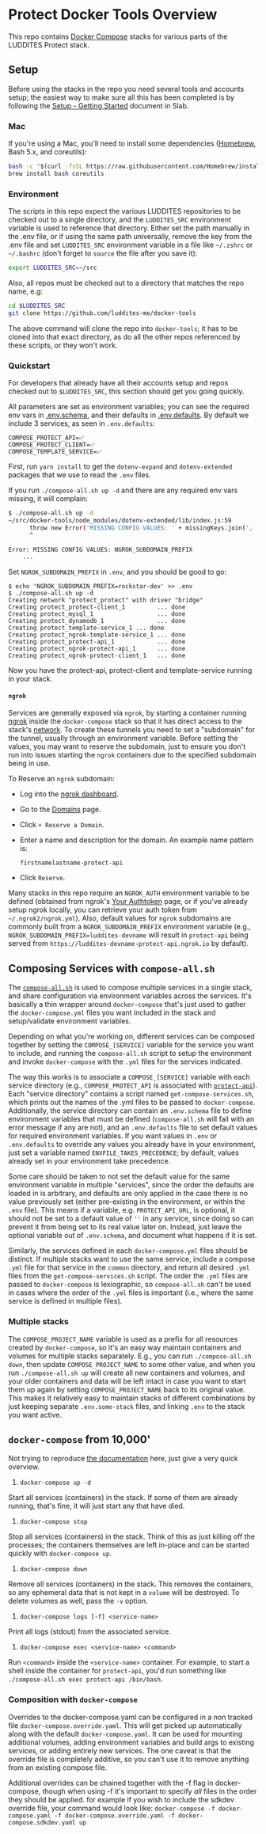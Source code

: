 
# Protect Docker Tools Overview

This repo contains [Docker Compose](https://docs.docker.com/compose/) stacks for various parts of the LUDDITES Protect stack.

## Setup

Before using the stacks in the repo you need several tools and accounts setup; the easiest way to make sure all this has been completed is by following the [Setup - Getting Started](https://luddites.slab.com/posts/setup-getting-started-sph7gsfr) document in Slab.

### Mac

If you're using a Mac, you'll need to install some dependencies ([Homebrew](https://brew.sh/), Bash 5.x, and coreutils):

```bash
bash -c "$(curl -fsSL https://raw.githubusercontent.com/Homebrew/install/master/install.sh)"
brew install bash coreutils
```

### Environment

The scripts in this repo expect the various LUDDITES repositories to be checked out to a single directory, and the `LUDDITES_SRC` environment variable is used to reference that directory. Either set the path manually in the .env file, or if using the same path universally, remove the key from the .env file and set `LUDDITES_SRC` environment variable in a file like `~/.zshrc` or `~/.bashrc` (don't forget to `source` the file after you save it):

```bash
export LUDDITES_SRC=~/src
```

Also, all repos must be checked out to a directory that matches the repo name, e.g:

```bash
cd $LUDDITES_SRC
git clone https://github.com/luddites-me/docker-tools
```

The above command will clone the repo into `docker-tools`; it has to be cloned into that exact directory, as do all the other repos referenced by these scripts, or they won't work.


### Quickstart

For developers that already have all their accounts setup and repos checked out to `$LUDDITES_SRC`, this section should get you going quickly.

All parameters are set as environment variables; you can see the required env vars in [.env.schema](../.env.schema), and their defaults in [.env.defaults](../.env.defaults).  By default we include 3 services, as seen in `.env.defaults`:
```
COMPOSE_PROTECT_API=✅
COMPOSE_PROTECT_CLIENT=✅
COMPOSE_TEMPLATE_SERVICE=✅
```

First, run `yarn install` to get the `dotenv-expand` and `dotenv-extended` packages that we use to read the `.env` files.

If you run `./compose-all.sh up -d` and there are any required env vars missing, it will complain:

```sh
$ ./compose-all.sh up -d
~/src/docker-tools/node_modules/dotenv-extended/lib/index.js:59
      throw new Error('MISSING CONFIG VALUES: ' + missingKeys.join(', '));
      ^

Error: MISSING CONFIG VALUES: NGROK_SUBDOMAIN_PREFIX
    ...
```

Set `NGROK_SUBDOMAIN_PREFIX` in `.env`, and you should be good to go:
```
$ echo 'NGROK_SUBDOMAIN_PREFIX=rockstar-dev' >> .env
$ ./compose-all.sh up -d
Creating network "protect_protect" with driver "bridge"
Creating protect_protect-client_1         ... done
Creating protect_mysql_1                  ... done
Creating protect_dynamodb_1               ... done
Creating protect_template-service_1 ... done
Creating protect_ngrok-template-service_1 ... done
Creating protect_protect-api_1            ... done
Creating protect_ngrok-protect-api_1      ... done
Creating protect_ngrok-protect-client_1   ... done
```

Now you have the protect-api, protect-client and template-service running in your stack.

#### `ngrok`

Services are generally exposed via `ngrok`, by starting a container running [ngrok](https://hub.docker.com/r/wernight/ngrok/) inside the `docker-compose` stack so that it has direct access to the stack's [network](https://docs.docker.com/compose/networking/#specify-custom-networks). To create these tunnels you need to set a "subdomain" for the tunnel, usually through an environment variable. Before setting the values, you may want to reserve the subdomain, just to ensure you don't run into issues starting the `ngrok` containers due to the specified subdomain being in use.

To Reserve an `ngrok` subdomain:

- Log into the [ngrok dashboard](https://dashboard.ngrok.com/login).
- Go to the [Domains](https://dashboard.ngrok.com/endpoints/domains) page.
- Click `+ Reserve a Domain`.
- Enter a name and description for the domain. An example name pattern is:

  ```text
  firstnamelastname-protect-api
  ```

- Click `Reserve`.

Many stacks in this repo require an `NGROK_AUTH` environment variable to be defined (obtained from ngrok's [Your Authtoken](https://dashboard.ngrok.com/auth/your-authtoken) page, or if you've already setup ngrok locally, you can retrieve your auth token from `~/.ngrok2/ngrok.yml`). Also, default values for `ngrok` subdomains are commonly built from a `NGROK_SUBDOMAIN_PREFIX` environment variable (e.g., `NGROK_SUBDOMAIN_PREFIX=luddites-devname` will result in `protect-api` being served from `https://luddites-devname-protect-api.ngrok.io` by default).

## Composing Services with `compose-all.sh`

The [`compose-all.sh`](../compose-all.sh) is used to compose multiple services in a single stack, and share configuration via environment variables across the services.  It's basically a thin wrapper around `docker-compose` that's just used to gather the `docker-compose.yml` files you want included in the stack and setup/validate environment variables.

Depending on what you're working on, different services can be composed together by setting the `COMPOSE_[SERVICE]` variable for the service you want to include, and running the `compose-all.sh` script to setup the environment and invoke `docker-compose` with the `.yml` files for the services indicated.

The way this works is to associate a `COMPOSE_[SERVICE]` variable with each service directory (e.g., `COMPOSE_PROTECT_API` is associated with [`protect-api`](../protect-api)). Each "service directory" contains a script named `get-compose-services.sh`, which prints out the names of the .yml files to be passed to `docker-compose`. Additionally, the service directory can contain an `.env.schema` file to define environment variables that must be defined (`compose-all.sh` will fail with an error message if any are not), and an `.env.defaults` file to set default values for required environment variables. If you want values in `.env` or `.env.defaults` to override any values you already have in your environment, just set a variable named `ENVFILE_TAKES_PRECEDENCE`; by default, values already set in your environment take precedence.

Some care should be taken to not set the default value for the same environment variable in multiple "services", since the order the defaults are loaded in is arbitrary, and defaults are only applied in the case there is no value previously set (either pre-existing in the environment, or within the `.env` file). This means if a variable, e.g. `PROTECT_API_URL`, is optional, it should not be set to a default value of `''` in any service, since doing so can prevent it from being set to its real value later on. Instead, just leave the optional variable out of `.env.schema`, and document what happens if it is set.

Similarly, the services defined in each `docker-compose.yml` files should be distinct. If multiple stacks want to use the same service, include a compose `.yml` file for that service in the `common` directory, and return all desired `.yml` files from the `get-compose-services.sh` script. The order the `.yml` files are passed to `docker-compose` is lexiographic, so `compose-all.sh` can't be used in cases where the order of the `.yml` files is important (i.e., where the same service is defined in multiple files).

### Multiple stacks

The `COMPOSE_PROJECT_NAME` variable is used as a prefix for all resources created by `docker-compose`, so it's an easy way maintain containers and volumes for multiple stacks separately.  E.g., you can run `./compose-all.sh down`, then update `COMPOSE_PROJECT_NAME` to some other value, and when you run `./compose-all.sh up` will create all new containers and volumes, and your older containers and data will be left intact in case you want to start them up again by setting `COMPOSE_PROJECT_NAME` back to its original value.  This makes it relatively easy to maintain stacks of different combinations by just keeping separate `.env.some-stack` files, and linking `.env` to the stack you want active.

## `docker-compose` from 10,000'

Not trying to reproduce [the documentation](https://docs.docker.com/compose/reference/overview/) here, just give a very quick overview.

1. `docker-compose up -d`

Start all services (containers) in the stack.  If some of them are already running, that's fine, it will just start any that have died.

1. `docker-compose stop`

Stop all services (containers) in the stack.  Think of this as just killing off the processes; the containers themselves are left in-place and can be started quickly with `docker-compose up`.

1. `docker-compose down`

Remove all services (containers) in the stack. This removes the containers, so any ephemeral data that is not kept in a `volume` will be destroyed. To delete volumes as well, pass the `-v` option.

1. `docker-compose logs [-f] <service-name>`

Print all logs (stdout) from the associated service.

1. `docker-compose exec <service-name> <command>`

Run `<command>` inside the `<service-name>` container.  For example, to start a shell inside the container for `protect-api`, you'd run something like `./compose-all.sh exec protect-api /bin/bash`.

### Composition with `docker-compose`

Overrides to the docker-compose.yaml can be configured in a non tracked file `docker-compose.override.yaml`. This will get picked up automatically along with the default `docker-compose.yaml`. It can be used for mounting additional volumes, adding environment variables and build args to existing services, or adding entirely new services. The one caveat is that the override file is completely additive, so you can't use it to remove anything from an existing compose file.

Additional overrides can be chained together with the -f flag in docker-compose, though when using -f it's important to specify _all_ files in the order they should be applied. for example if you wish to include the sdkdev override file, your command would look like: `docker-compose -f docker-compose.yaml -f docker-compose.override.yaml -f docker-compose.sdkdev.yaml up`
